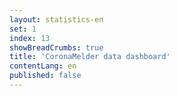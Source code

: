 ```yaml
---
layout: statistics-en
set: 1
index: 13
showBreadCrumbs: true
title: 'CoronaMelder data dashboard'
contentLang: en
published: false
---
```

